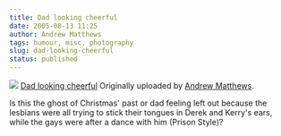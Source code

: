 ```yaml
---
title: Dad looking cheerful
date: 2005-08-13 11:25
author: Andrew Matthews
tags: humour, misc, photography
slug: dad-looking-cheerful
status: published
---
```


[![](http://photos23.flickr.com/33533334_12b31f2b67_m.jpg)](http://www.flickr.com/photos/aabs/33533334/ "photo sharing")
[Dad looking cheerful](http://www.flickr.com/photos/aabs/33533334/)
Originally uploaded by [Andrew Matthews](http://www.flickr.com/people/aabs/).

Is this the ghost of Christmas' past or dad feeling left out because the lesbians were all trying to stick their tongues in Derek and Kerry's ears, while the gays were after a dance with him (Prison Style)?
